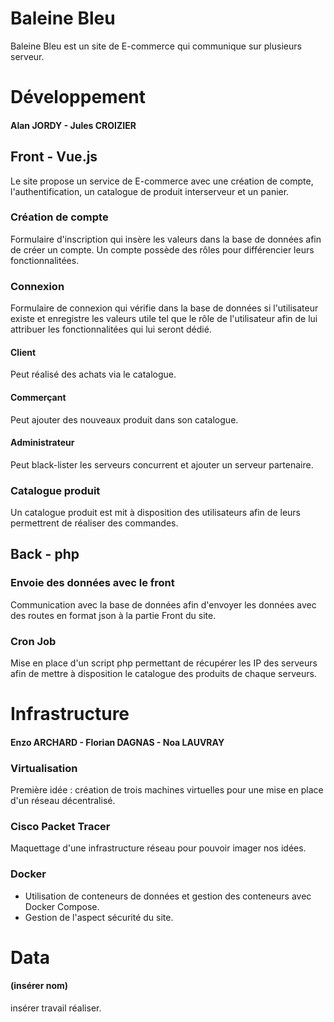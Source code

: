 
# Baleine Bleu

Baleine Bleu est un site de E-commerce qui communique sur plusieurs serveur.



# Développement
#### Alan JORDY - Jules CROIZIER
## Front - Vue.js

Le site propose un service de E-commerce avec une création de compte, l'authentification, un catalogue de produit interserveur et un panier.

### Création de compte 
Formulaire d'inscription qui insère les valeurs dans la base de données afin de créer un compte. Un compte possède des rôles pour différencier leurs fonctionnalitées.

### Connexion 
Formulaire de connexion qui vérifie dans la base de données si l'utilisateur existe et enregistre les valeurs utile tel que le rôle de l'utilisateur afin de lui attribuer les fonctionnalitées qui lui seront dédié.

#### Client
Peut réalisé des achats via le catalogue.

#### Commerçant
Peut ajouter des nouveaux produit dans son catalogue.

#### Administrateur
Peut black-lister les serveurs concurrent et ajouter un serveur partenaire.

### Catalogue produit 
Un catalogue produit est mit à disposition des utilisateurs afin de leurs permettrent de réaliser des commandes.

## Back - php

### Envoie des données avec le front
Communication avec la base de données afin d'envoyer les données avec des routes en format json à la partie Front du site.

### Cron Job
Mise en place d'un script php permettant de récupérer les IP des serveurs afin de mettre à disposition le catalogue des produits de chaque serveurs.

# Infrastructure
#### Enzo ARCHARD - Florian DAGNAS - Noa LAUVRAY
### Virtualisation
Première idée : création de trois machines virtuelles pour une mise en place d'un réseau décentralisé.

### Cisco Packet Tracer
Maquettage d'une infrastructure réseau pour pouvoir imager nos idées.

### Docker
- Utilisation de conteneurs de données et gestion des conteneurs avec Docker Compose.
- Gestion de l'aspect sécurité du site.

# Data
#### (insérer nom)
insérer travail réaliser.

